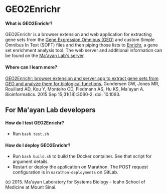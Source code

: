 # GEO2Enrichr

#### What is GEO2Enrichr?

GEO2Enrichr is a browser extension and web application for extracting gene sets from the [Gene Expression Omnibus (GEO)](http://www.ncbi.nlm.nih.gov/geo/) and custom Simple Omnibus In Text (SOFT) files and then piping those lists to [Enrichr](http://amp.pharm.mssm.edu/Enrichr/), a gene set enrichment analysis tool. The web server and additional information can be found on the [Ma'ayan Lab's server](http://amp.pharm.mssm.edu/g2e/).

#### Where can I learn more?

[GEO2Enrichr: browser extension and server app to extract gene sets from GEO and analyze them for biological functions.](http://www.ncbi.nlm.nih.gov/pubmed/25971742) Gundersen GW, Jones MR, Rouillard AD, Kou Y, Monteiro CD, Fledmann AS, Hu KS, Ma'ayan A. Bioinformatics. 2015 Sep 15;31(18):3060-2. doi: 10.1093.

## For Ma'ayan Lab developers

#### How do I test GEO2Enrichr?

- Run `bash test.sh`

#### How do I deploy GEO2Enrichr?

- Run `bash build.sh` to build the Docker container. See that script for argument details.
- Restart or deploy the application on Marathon. The POST request configuration is in `marathon-deployments` on GitLab.

(c) 2015. Ma'ayan Laboratory for Systems Biology - Icahn School of Medicine at Mount Sinai.
